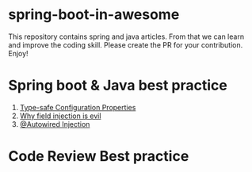 # spring-boot-in-awesome
This repository contains spring and java articles. From that we can learn and improve the coding skill. 
Please create the PR for your contribution. Enjoy!

# Spring boot & Java best practice
1. [Type-safe Configuration Properties](https://docs.spring.io/spring-boot/docs/current/reference/htmlsingle/#features.external-config.typesafe-configuration-properties) 
2. [Why field injection is evil](https://odrotbohm.de/2013/11/why-field-injection-is-evil/)
3. [@Autowired Injection](https://marco.dev/spring-boot-best-practices)


# Code Review Best practice


